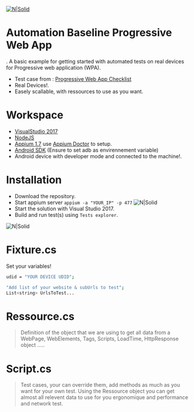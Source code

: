 [![N|Solid](https://testingasaservice.io/img/logo-testingdigital-by-ByronGroup.png)](https://testingdigital.com/)
# Automation Baseline Progressive Web App 
. A basic example for getting started with automated tests on real devices for Progressive web application (WPA).

  - Test case from : [Progressive Web App Checklist]
  - Real Devices!.
  - Easely scallable, with ressources to use as you want.

# Workspace

  - [VisualStudio 2017]
  - [NodeJS]
  - [Appium 1.7] use [Appium Doctor] to setup.
  - [Android SDK] (Ensure to set adb as envirennement variable)
  - Android device with developer mode and connected to the machine!.
  
# Installation
  - Download the repository. 
  - Start appium server `appium -a "YOUR_IP" -p 477`
   ![N|Solid](https://imgur.com/KOa4Ygi.png)
  - Start the solution with Visual Studio 2017.
  - Build and run test(s) using `Tests explorer`. 
  
   ![N|Solid](https://imgur.com/rFaA8ik.png)

# Fixture.cs
Set your variables! 
```sh
udid = "YOUR DEVICE UDID";
```
```sh
"Add list of your website & subUrls to test";
List<string> UrlsToTest... 
```
# Ressource.cs
>Definition of the object that we are using to get all data from a WebPage, WebElements, Tags, Scripts, LoadTime, HttpResponse object .....

# Script.cs
>Test cases, your can override them, add methods as much as you want for your own test.
>Using the Ressource object you can get almost all relevent data to use for you ergonomique and performance and network test.

   [Progressive Web App Checklist]: <https://developers.google.com/web/progressive-web-apps/checklist>
   [VisualStudio 2017]: <https://www.visualstudio.com/fr/downloads/?rr=https%3A%2F%2Fwww.google.fr%2F>
   [Appium 1.7]: <https://libraries.io/npm/appium/1.7.1>
   [Appium doctor]: <https://libraries.io/npm/appium-doctor/>
   [NodeJs]: <https://nodejs.org/en/>
   [Android SDK]: <https://developer.android.com/studio/index.html>



